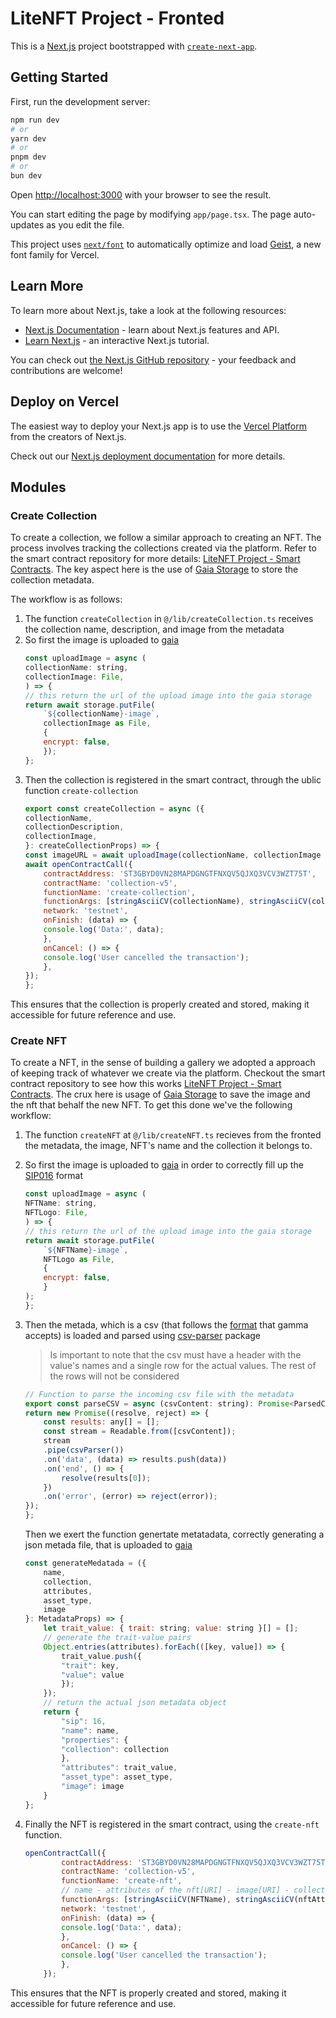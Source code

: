 # LiteNFT Project - Fronted

This is a [Next.js](https://nextjs.org) project bootstrapped with [`create-next-app`](https://nextjs.org/docs/app/api-reference/cli/create-next-app).

## Getting Started

First, run the development server:

```bash
npm run dev
# or
yarn dev
# or
pnpm dev
# or
bun dev
```

Open [http://localhost:3000](http://localhost:3000) with your browser to see the result.

You can start editing the page by modifying `app/page.tsx`. The page auto-updates as you edit the file.

This project uses [`next/font`](https://nextjs.org/docs/app/building-your-application/optimizing/fonts) to automatically optimize and load [Geist](https://vercel.com/font), a new font family for Vercel.

## Learn More

To learn more about Next.js, take a look at the following resources:

- [Next.js Documentation](https://nextjs.org/docs) - learn about Next.js features and API.
- [Learn Next.js](https://nextjs.org/learn) - an interactive Next.js tutorial.

You can check out [the Next.js GitHub repository](https://github.com/vercel/next.js) - your feedback and contributions are welcome!

## Deploy on Vercel

The easiest way to deploy your Next.js app is to use the [Vercel Platform](https://vercel.com/new?utm_medium=default-template&filter=next.js&utm_source=create-next-app&utm_campaign=create-next-app-readme) from the creators of Next.js.

Check out our [Next.js deployment documentation](https://nextjs.org/docs/app/building-your-application/deploying) for more details.


## Modules

### Create Collection

To create a collection, we follow a similar approach to creating an NFT. The process involves tracking the collections created via the platform. Refer to the smart contract repository for more details: [LiteNFT Project - Smart Contracts](https://github.com/stacks-training/lite-nft-collection). The key aspect here is the use of [Gaia Storage](https://docs.stacks.co/concepts/gaia) to store the collection metadata.

The workflow is as follows:
1. The function `createCollection` in `@/lib/createCollection.ts` receives the collection name, description, and image from the metadata
2. So first the image is uploaded to [gaia](https://docs.stacks.co/concepts/gaia)
    ```js
    const uploadImage = async (
    collectionName: string,
    collectionImage: File,
    ) => {
    // this return the url of the upload image into the gaia storage
    return await storage.putFile(
        `${collectionName}-image`,
        collectionImage as File,
        {
        encrypt: false,
        });
    };
    ```
3. Then the collection is registered in the smart contract, through the ublic function `create-collection`
    ```js
    export const createCollection = async ({
    collectionName,
    collectionDescription,
    collectionImage,
    }: createCollectionProps) => {
    const imageURL = await uploadImage(collectionName, collectionImage as File);
    await openContractCall({
        contractAddress: 'ST3GBYD0VN28MAPDGNGTFNXQV5QJXQ3VCV3WZT75T',
        contractName: 'collection-v5',
        functionName: 'create-collection',
        functionArgs: [stringAsciiCV(collectionName), stringAsciiCV(collectionDescription), stringAsciiCV(imageURL)],
        network: 'testnet',
        onFinish: (data) => {
        console.log('Data:', data);
        },
        onCancel: () => {
        console.log('User cancelled the transaction');
        },
    });
    };
    ```

This ensures that the collection is properly created and stored, making it accessible for future reference and use.
    
### Create NFT

To create a NFT, in the sense of building a gallery we adopted a approach of keeping track of whatever we create via the platform. Checkout the smart contract repository to see how this works [LiteNFT Project - Smart Contracts](https://github.com/stacks-training/lite-nft-collection). The crux here is usage of [Gaia Storage](https://docs.stacks.co/concepts/gaia) to save the image and the nft that behalf the new NFT. 
To get this done we've the following workflow:
1. The function `createNFT` at `@/lib/createNFT.ts` recieves from the fronted the metadata, the image, NFT's name and the collection it belongs to. 

2. So first the image is uploaded to [gaia](https://docs.stacks.co/concepts/gaia) in order to correctly fill up the [SIP016](https://github.com/stacksgov/sips/blob/main/sips/sip-016/sip-016-token-metadata.md) format
    ```js
    const uploadImage = async (
    NFTName: string,
    NFTLogo: File,
    ) => {
    // this return the url of the upload image into the gaia storage
    return await storage.putFile(
        `${NFTName}-image`,
        NFTLogo as File,
        {
        encrypt: false,
        }
    );
    };
    ```     
3. Then the metada, which is a csv (that follows the [format](https://support.gamma.io/hc/en-us/articles/6011142909971-What-is-the-correct-format-for-Stacks-NFT-metadata-CSV-files) that gamma accepts) is loaded and parsed using [csv-parser](https://www.npmjs.com/package/csv-parser) package
    >Is important to note that the csv must have a header with the value's names and a single row for the actual values. The rest of the rows will not be considered
    ```js
    // Function to parse the incoming csv file with the metadata
    export const parseCSV = async (csvContent: string): Promise<ParsedCSVRecord> => {
    return new Promise((resolve, reject) => {
        const results: any[] = [];
        const stream = Readable.from([csvContent]);
        stream
        .pipe(csvParser())
        .on('data', (data) => results.push(data))
        .on('end', () => {
            resolve(results[0]);
        })
        .on('error', (error) => reject(error));
    });
    };
    ```
    Then we exert the function genertate metatadata, correctly generating a json metada file, that is uploaded to [gaia](https://docs.stacks.co/concepts/gaia)
    ```js
    const generateMedatada = ({
        name,
        collection,
        attributes,
        asset_type,
        image
    }: MetadataProps) => {
        let trait_value: { trait: string; value: string }[] = [];
        // generate the trait-value pairs
        Object.entries(attributes).forEach(([key, value]) => {
            trait_value.push({
            "trait": key,
            "value": value
            });
        });
        // return the actual json metadata object
        return {
            "sip": 16,
            "name": name,
            "properties": {
            "collection": collection
            },
            "attributes": trait_value,
            "asset_type": asset_type,
            "image": image
        }
    };
    ```

4. Finally the NFT is registered in the smart contract, using the `create-nft` function.
    ```js
    openContractCall({
            contractAddress: 'ST3GBYD0VN28MAPDGNGTFNXQV5QJXQ3VCV3WZT75T',
            contractName: 'collection-v5',
            functionName: 'create-nft',
            // name - attributes of the nft[URI] - image[URI] - collection-id
            functionArgs: [stringAsciiCV(NFTName), stringAsciiCV(nftAttrURL), stringAsciiCV(nftLogoURL), uintCV(collectionId)],
            network: 'testnet',
            onFinish: (data) => {
            console.log('Data:', data);
            },
            onCancel: () => {
            console.log('User cancelled the transaction');
            },
        });
    ```

This ensures that the NFT is properly created and stored, making it accessible for future reference and use.
